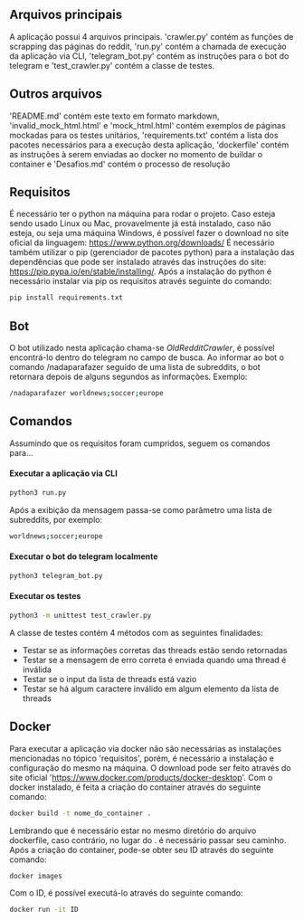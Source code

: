 ## Arquivos principais
A aplicação possui 4 arquivos principais. 'crawler.py' contém as funções de scrapping das páginas do reddit, 'run.py' contém a chamada de execução da aplicação via CLI, 'telegram_bot.py' contém as instruções para o bot do telegram e 'test_crawler.py' contém a classe de testes.

## Outros arquivos
'README.md' contém este texto em formato markdown, 'invalid_mock_html.html' e 'mock_html.html' contém exemplos de páginas mockadas para os testes unitários, 'requirements.txt' contém a lista dos pacotes necessários para a execução desta aplicação, 'dockerfile' contém as instruções à serem enviadas ao docker no momento de buildar o container e 'Desafios.md' contém o processo de resolução 

## Requisitos
É necessário ter o python na máquina para rodar o projeto. Caso esteja sendo usado Linux ou Mac, provavelmente já está instalado, caso não esteja, ou seja uma máquina Windows, é possível fazer o download no site oficial da linguagem: https://www.python.org/downloads/
É necessário também utilizar o pip (gerenciador de pacotes python) para a instalação das dependências que pode ser instalado através das instruções do site: https://pip.pypa.io/en/stable/installing/.
Após a instalação do python é necessário instalar via pip os requisitos através seguinte do comando:
```bash
pip install requirements.txt
```

## Bot
O bot utilizado nesta aplicação chama-se *OldRedditCrawler*, é possível encontrá-lo dentro do telegram no campo de busca. Ao informar ao bot o comando /nadaparafazer seguido de uma lista de subreddits, o bot retornara depois de alguns segundos as informações.
Exemplo:
```bash
/nadaparafazer worldnews;soccer;europe
```

## Comandos
Assumindo que os requisitos foram cumpridos, seguem os comandos para...

#### Executar a aplicação via CLI
```bash
python3 run.py
```
Após a exibição da mensagem passa-se como parâmetro uma lista de subreddits, por exemplo:
```bash
worldnews;soccer;europe
```

#### Executar o bot do telegram localmente
```bash
python3 telegram_bot.py
```

#### Executar os testes
```bash
python3 -m unittest test_crawler.py 
```

A classe de testes contém 4 métodos com as seguintes finalidades:
* Testar se as informações corretas das threads estão sendo retornadas
* Testar se a mensagem de erro correta é enviada quando uma thread é inválida
* Testar se o input da lista de threads está vazio
* Testar se há algum caractere inválido em algum elemento da lista de threads

## Docker
Para executar a aplicação via docker não são necessárias as instalações mencionadas no tópico 'requisitos', porém, é necessário a instalação e configuração do mesmo na máquina. O download pode ser feito através do site oficial 'https://www.docker.com/products/docker-desktop'.
Com o docker instalado, é feita a criação do container através do seguinte comando:
```bash
docker build -t nome_do_container .
```
Lembrando que é necessário estar no mesmo diretório do arquivo dockerfile, caso contrário, no lugar do . é necessário passar seu caminho.
Após a criação do container, pode-se obter seu ID através do seguinte comando:
```bash
docker images
```
Com o ID, é possível executá-lo através do seguinte comando:
```bash
docker run -it ID
```